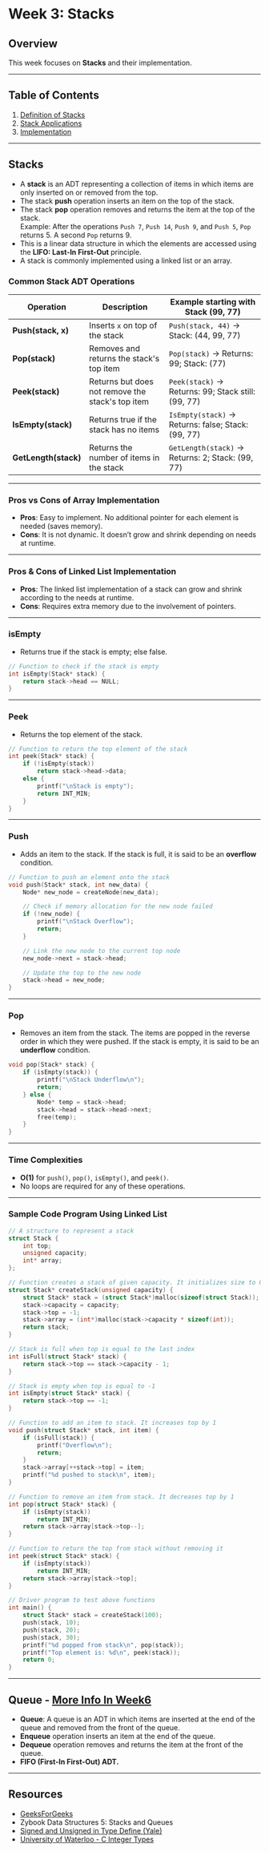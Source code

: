 # Week 3: Stacks

## Overview
This week focuses on **Stacks** and their implementation.

---

## Table of Contents
1. [Definition of Stacks](#stacks)
2. [Stack Applications](#queue)
3. [Implementation](#sample-code-program-using-linked-list)

---

## Stacks 

- A **stack** is an ADT representing a collection of items in which items are only inserted on or removed from the top. 
- The stack **push** operation inserts an item on the top of the stack. 
- The stack **pop** operation removes and returns the item at the top of the stack.  
  Example: After the operations `Push 7`, `Push 14`, `Push 9`, and `Push 5`, `Pop` returns 5. A second `Pop` returns 9.
- This is a linear data structure in which the elements are accessed using the **LIFO: Last-In First-Out** principle. 
- A stack is commonly implemented using a linked list or an array.

### Common Stack ADT Operations

| **Operation**       | **Description**                                        | **Example starting with Stack (99, 77)**   |
|---------------------|--------------------------------------------------------|--------------------------------------------|
| **Push(stack, x)**   | Inserts `x` on top of the stack                        | `Push(stack, 44)` → Stack: (44, 99, 77)    |
| **Pop(stack)**       | Removes and returns the stack's top item               | `Pop(stack)` → Returns: 99; Stack: (77)    |
| **Peek(stack)**      | Returns but does not remove the stack's top item       | `Peek(stack)` → Returns: 99; Stack still: (99, 77) |
| **IsEmpty(stack)**   | Returns true if the stack has no items                 | `IsEmpty(stack)` → Returns: false; Stack: (99, 77) |
| **GetLength(stack)** | Returns the number of items in the stack               | `GetLength(stack)` → Returns: 2; Stack: (99, 77) |

---

### Pros vs Cons of Array Implementation
- **Pros**: Easy to implement. No additional pointer for each element is needed (saves memory).
- **Cons**: It is not dynamic. It doesn’t grow and shrink depending on needs at runtime.

---

### Pros & Cons of Linked List Implementation
- **Pros**: The linked list implementation of a stack can grow and shrink according to the needs at runtime.
- **Cons**: Requires extra memory due to the involvement of pointers.

---

### isEmpty
- Returns true if the stack is empty; else false.

```c
// Function to check if the stack is empty
int isEmpty(Stack* stack) {
    return stack->head == NULL;
}
```

---

### Peek
- Returns the top element of the stack.

```c
// Function to return the top element of the stack
int peek(Stack* stack) {
    if (!isEmpty(stack))
        return stack->head->data;
    else {
        printf("\nStack is empty");
        return INT_MIN;
    }
}
```

---

### Push
- Adds an item to the stack. If the stack is full, it is said to be an **overflow** condition.

```c
// Function to push an element onto the stack
void push(Stack* stack, int new_data) {
    Node* new_node = createNode(new_data);

    // Check if memory allocation for the new node failed
    if (!new_node) {
        printf("\nStack Overflow");
        return;
    }

    // Link the new node to the current top node
    new_node->next = stack->head;

    // Update the top to the new node
    stack->head = new_node;
}
```

---

### Pop
- Removes an item from the stack. The items are popped in the reverse order in which they were pushed. If the stack is empty, it is said to be an **underflow** condition.

```c
void pop(Stack* stack) {
    if (isEmpty(stack)) {
        printf("\nStack Underflow\n");
        return;
    } else {
        Node* temp = stack->head;
        stack->head = stack->head->next;
        free(temp);
    }
}
```

---

### Time Complexities
- **O(1)** for `push()`, `pop()`, `isEmpty()`, and `peek()`.
- No loops are required for any of these operations.

---

### Sample Code Program Using Linked List
```c
// A structure to represent a stack
struct Stack {
    int top;
    unsigned capacity;
    int* array;
};

// Function creates a stack of given capacity. It initializes size to 0
struct Stack* createStack(unsigned capacity) {
    struct Stack* stack = (struct Stack*)malloc(sizeof(struct Stack));
    stack->capacity = capacity;
    stack->top = -1;
    stack->array = (int*)malloc(stack->capacity * sizeof(int));
    return stack;
}

// Stack is full when top is equal to the last index
int isFull(struct Stack* stack) {
    return stack->top == stack->capacity - 1;
}

// Stack is empty when top is equal to -1
int isEmpty(struct Stack* stack) {
    return stack->top == -1;
}

// Function to add an item to stack. It increases top by 1
void push(struct Stack* stack, int item) {
    if (isFull(stack)) {
        printf("Overflow\n");
        return;
    }
    stack->array[++stack->top] = item;
    printf("%d pushed to stack\n", item);
}

// Function to remove an item from stack. It decreases top by 1
int pop(struct Stack* stack) {
    if (isEmpty(stack))
        return INT_MIN;
    return stack->array[stack->top--];
}

// Function to return the top from stack without removing it
int peek(struct Stack* stack) {
    if (isEmpty(stack))
        return INT_MIN;
    return stack->array[stack->top];
}

// Driver program to test above functions
int main() {
    struct Stack* stack = createStack(100);
    push(stack, 10);
    push(stack, 20);
    push(stack, 30);
    printf("%d popped from stack\n", pop(stack));
    printf("Top element is: %d\n", peek(stack));
    return 0;
}
```

---

## Queue - [More Info In Week6](/week5-queuesandsearch) 

- **Queue**: A queue is an ADT in which items are inserted at the end of the queue and removed from the front of the queue.
- **Enqueue** operation inserts an item at the end of the queue.
- **Dequeue** operation removes and returns the item at the front of the queue.
- **FIFO (First-In First-Out) ADT.**

---

## Resources
- [GeeksForGeeks](https://www.geeksforgeeks.org/implement-a-stack-using-singly-linked-list/)
- Zybook Data Structures 5: Stacks and Queues
- [Signed and Unsigned in Type Define (Yale)](https://www.cs.yale.edu/homes/aspnes/pinewiki/C(2f)IntegerTypes.html#:~:text=Unsigned%20variables%2C%20which%20can%20be,the%20whim%20of%20the%20compiler)
- [University of Waterloo - C Integer Types](https://ece.uwaterloo.ca/~dwharder/icsrts/C/07/)
